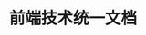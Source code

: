---
home: true
title: 前端技术统一文档
features:
- title: B端
  details: 业务系统
- title: H5
  details: 活动&支付
- title: 通用组件库与效率工具
  details: 库&cli
footer: 个人技术产品 亮神 | Copyright © 2021
---